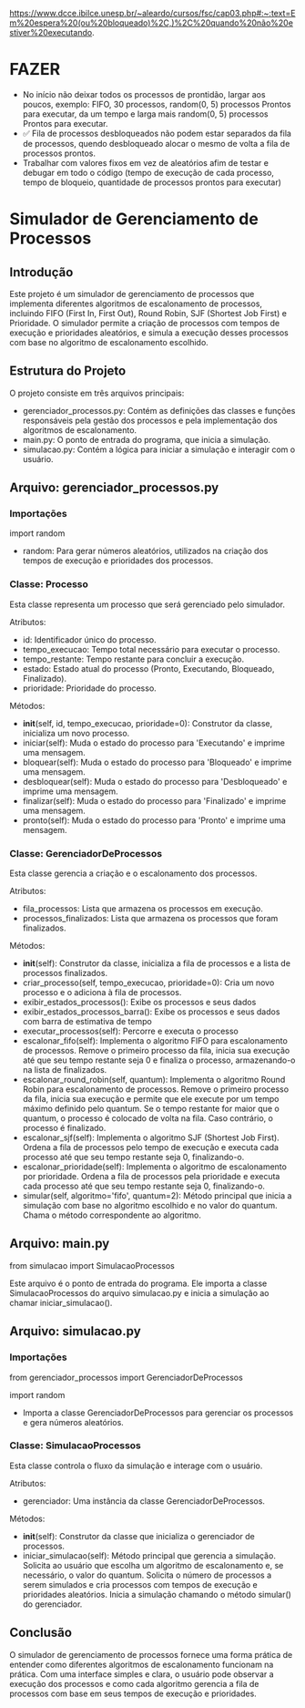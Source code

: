 https://www.dcce.ibilce.unesp.br/~aleardo/cursos/fsc/cap03.php#:~:text=Em%20espera%20(ou%20bloqueado)%2C,)%2C%20quando%20não%20estiver%20executando.

# FAZER
- No início não deixar todos os processos de prontidão, largar aos poucos, exemplo: FIFO, 30 processos, random(0, 5) processos Prontos para executar, da um tempo e larga mais random(0, 5) processos Prontos para executar.
- ✅ Fila de processos desbloqueados não podem estar separados da fila de processos, quendo desbloqueado alocar o mesmo de volta a fila de processos prontos.
- Trabalhar com valores fixos em vez de aleatórios afim de testar e debugar em todo o código (tempo de execução de cada processo, tempo de bloqueio, quantidade de processos prontos para executar)



# Simulador de Gerenciamento de Processos

## Introdução
Este projeto é um simulador de gerenciamento de processos que implementa diferentes algoritmos de escalonamento de processos, incluindo FIFO (First In, First Out), Round Robin, SJF (Shortest Job First) e Prioridade. O simulador permite a criação de processos com tempos de execução e prioridades aleatórios, e simula a execução desses processos com base no algoritmo de escalonamento escolhido.

## Estrutura do Projeto
O projeto consiste em três arquivos principais:

- gerenciador_processos.py: Contém as definições das classes e funções responsáveis pela gestão dos processos e pela implementação dos algoritmos de escalonamento.
- main.py: O ponto de entrada do programa, que inicia a simulação.
- simulacao.py: Contém a lógica para iniciar a simulação e interagir com o usuário.

## Arquivo: gerenciador_processos.py
### Importações
import random

- random: Para gerar números aleatórios, utilizados na criação dos tempos de execução e prioridades dos processos.

### Classe: Processo
Esta classe representa um processo que será gerenciado pelo simulador.

Atributos:
- id: Identificador único do processo.
- tempo_execucao: Tempo total necessário para executar o processo.
- tempo_restante: Tempo restante para concluir a execução.
- estado: Estado atual do processo (Pronto, Executando, Bloqueado, Finalizado).
- prioridade: Prioridade do processo.

Métodos:
- __init__(self, id, tempo_execucao, prioridade=0): Construtor da classe, inicializa um novo processo.
- iniciar(self): Muda o estado do processo para 'Executando' e imprime uma mensagem.
- bloquear(self): Muda o estado do processo para 'Bloqueado' e imprime uma mensagem.
- desbloquear(self): Muda o estado do processo para 'Desbloqueado' e imprime uma mensagem.
- finalizar(self): Muda o estado do processo para 'Finalizado' e imprime uma mensagem.
- pronto(self): Muda o estado do processo para 'Pronto' e imprime uma mensagem.

### Classe: GerenciadorDeProcessos
Esta classe gerencia a criação e o escalonamento dos processos.

Atributos:
- fila_processos: Lista que armazena os processos em execução.
- processos_finalizados: Lista que armazena os processos que foram finalizados.

Métodos:
- __init__(self): Construtor da classe, inicializa a fila de processos e a lista de processos finalizados.
- criar_processo(self, tempo_execucao, prioridade=0): Cria um novo processo e o adiciona à fila de processos.
- exibir_estados_processos(): Exibe os processos e seus dados
- exibir_estados_processos_barra(): Exibe os processos e seus dados com barra de estimativa de tempo
- executar_processos(self): Percorre e executa o processo
- escalonar_fifo(self): Implementa o algoritmo FIFO para escalonamento de processos.
Remove o primeiro processo da fila, inicia sua execução até que seu tempo restante seja 0 e finaliza o processo, armazenando-o na lista de finalizados.
- escalonar_round_robin(self, quantum): Implementa o algoritmo Round Robin para escalonamento de processos.
Remove o primeiro processo da fila, inicia sua execução e permite que ele execute por um tempo máximo definido pelo quantum. Se o tempo restante for maior que o quantum, o processo é colocado de volta na fila. Caso contrário, o processo é finalizado.
- escalonar_sjf(self): Implementa o algoritmo SJF (Shortest Job First).
Ordena a fila de processos pelo tempo de execução e executa cada processo até que seu tempo restante seja 0, finalizando-o.
- escalonar_prioridade(self): Implementa o algoritmo de escalonamento por prioridade.
Ordena a fila de processos pela prioridade e executa cada processo até que seu tempo restante seja 0, finalizando-o.
- simular(self, algoritmo='fifo', quantum=2): Método principal que inicia a simulação com base no algoritmo escolhido e no valor do quantum. Chama o método correspondente ao algoritmo.

## Arquivo: main.py
from simulacao import SimulacaoProcessos

Este arquivo é o ponto de entrada do programa. Ele importa a classe SimulacaoProcessos do arquivo simulacao.py e inicia a simulação ao chamar iniciar_simulacao().

## Arquivo: simulacao.py
### Importações
from gerenciador_processos import GerenciadorDeProcessos

import random

- Importa a classe GerenciadorDeProcessos para gerenciar os processos e gera números aleatórios.

### Classe: SimulacaoProcessos
Esta classe controla o fluxo da simulação e interage com o usuário.

Atributos:
- gerenciador: Uma instância da classe GerenciadorDeProcessos.

Métodos:
- __init__(self): Construtor da classe que inicializa o gerenciador de processos.
- iniciar_simulacao(self): Método principal que gerencia a simulação.
Solicita ao usuário que escolha um algoritmo de escalonamento e, se necessário, o valor do quantum.
Solicita o número de processos a serem simulados e cria processos com tempos de execução e prioridades aleatórios.
Inicia a simulação chamando o método simular() do gerenciador.

## Conclusão
O simulador de gerenciamento de processos fornece uma forma prática de entender como diferentes algoritmos de escalonamento funcionam na prática. Com uma interface simples e clara, o usuário pode observar a execução dos processos e como cada algoritmo gerencia a fila de processos com base em seus tempos de execução e prioridades.
